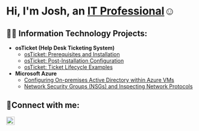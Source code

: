   <h1>Hi, I'm Josh, an <a href="https://www.linkedin.com/in/joshua-cooks-aa94a91b7/">IT Professional</a>☺</h1>

<h2>👨‍💻 Information Technology Projects:</h2>

- <b>osTicket (Help Desk Ticketing System)</b>
  - [osTicket: Prerequisites and Installation](https://github.com/jcooksdev/osticket-prereqs)
  - [osTicket: Post-Installation Configuration](https://github.com/jcooksdev/post-install-config)
  - [osTicket: Ticket Lifecycle Examples](https://github.com/jcooksdev/ticket-lifecycle)
- <b>Microsoft Azure</b>
  - [Configuring On-premises Active Directory within Azure VMs](https://github.com/jcooksdev/configure-ad)
  - [Network Security Groups (NSGs) and Inspecting Network Protocols](https://github.com/jcooksdev/azure-network-protocols)

<h2>🤳Connect with me:</h2>


[<img align="left" alt="Josh | LinkedIn" width="22px" src="https://cdn.jsdelivr.net/npm/simple-icons@v3/icons/linkedin.svg" />][linkedin]



[linkedin]:[[https://www.linkedin.com/in/joshua-cooks1008]
